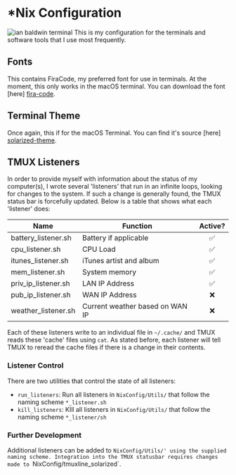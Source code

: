 # *Nix Configuration #
![ian baldwin terminal][term-sc]
This is my configuration for the terminals and software tools that I use most frequently.

## Fonts ##
 This contains FiraCode, my preferred font for use in terminals. At the moment, this only works in the macOS terminal.
 You can download the font [here] [fira-code].

## Terminal Theme ##
 Once again, this if for the macOS Terminal. 
 You can find it's source [here] [solarized-theme].

## TMUX Listeners ##
In order to provide myself with information about the status of my computer(s), I wrote several 'listeners' that run in an infinite loops, looking for changes to the system. If such a change is generally found, the TMUX status bar is forcefully updated. Below is a table that shows what each 'listener' does:

| Name                  | Function                        |       Active?      |
|-----------------------|---------------------------------|:------------------:|
| battery_listener.sh   | Battery if applicable           | :white_check_mark: |
| cpu_listener.sh       | CPU Load                        | :white_check_mark: |
| itunes_listener.sh    | iTunes artist and album         | :white_check_mark: |
| mem_listener.sh       | System memory                   | :white_check_mark: |
| priv_ip_listener.sh   | LAN IP Address                  | :white_check_mark: |
| pub_ip_listener.sh    | WAN IP Address                  | :x:                |
| weather_listener.sh   | Current weather based on WAN IP | :x:                |

Each of these listeners write to an individual file in `~/.cache/` and TMUX reads these 'cache' files using `cat`. As stated before, each listener will tell TMUX to reread the cache files if there is a change in their contents. 

### Listener Control ###
There are two utilities that control the state of all listeners:
* `run_listeners`: Run all listeners in `NixConfig/Utils/` that follow the naming scheme `*_listener.sh`
* `kill_listeners`: KIll all listeners in `NixConfig/Utils/` that follow the naming scheme `*_listener/sh`

### Further Development ###
Additional listeners can be added to `NixConfig/Utils/' using the supplied naming scheme. Integration into the TMUX statusbar requires changes made to `NixConfig/tmuxline_solarized`.

[fira-code]: https://github.com/tonsky/FiraCode (FiraCode on GitHub)
[solarized-theme]: https://github.com/altercation/solarized (Solarized on GitHub)
[term-sc]: https://cdn.iantbaldw.in/NixConfig/term.png
